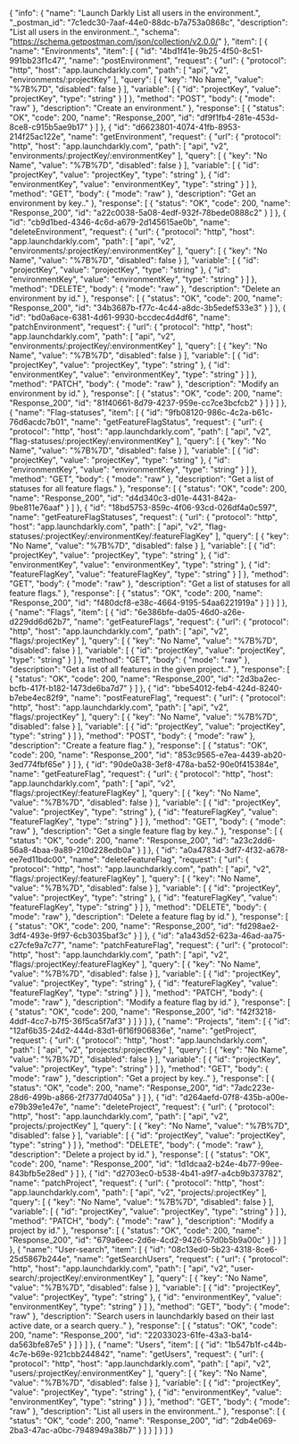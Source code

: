 {
  "info": {
    "name": "Launch Darkly List all users in the environment.",
    "_postman_id": "7c1edc30-7aaf-44e0-88dc-b7a753a0868c",
    "description": "List all users in the environment..",
    "schema": "https://schema.getpostman.com/json/collection/v2.0.0/"
  },
  "item": [
    {
      "name": "Environments",
      "item": [
        {
          "id": "4bd1f41e-9b25-4f50-8c51-991bb23f1c47",
          "name": "postEnvironment",
          "request": {
            "url": {
              "protocol": "http",
              "host": "app.launchdarkly.com",
              "path": [
                "api",
                "v2",
                "environments/:projectKey"
              ],
              "query": [
                {
                  "key": "No Name",
                  "value": "%7B%7D",
                  "disabled": false
                }
              ],
              "variable": [
                {
                  "id": "projectKey",
                  "value": "projectKey",
                  "type": "string"
                }
              ]
            },
            "method": "POST",
            "body": {
              "mode": "raw"
            },
            "description": "Create an environment."
          },
          "response": [
            {
              "status": "OK",
              "code": 200,
              "name": "Response_200",
              "id": "df9f1fb4-281e-453d-8ce8-c915b5ae9b17"
            }
          ]
        },
        {
          "id": "d6623801-4074-41fb-8953-214f25ac122e",
          "name": "getEnvironment",
          "request": {
            "url": {
              "protocol": "http",
              "host": "app.launchdarkly.com",
              "path": [
                "api",
                "v2",
                "environments/:projectKey/:environmentKey"
              ],
              "query": [
                {
                  "key": "No Name",
                  "value": "%7B%7D",
                  "disabled": false
                }
              ],
              "variable": [
                {
                  "id": "projectKey",
                  "value": "projectKey",
                  "type": "string"
                },
                {
                  "id": "environmentKey",
                  "value": "environmentKey",
                  "type": "string"
                }
              ]
            },
            "method": "GET",
            "body": {
              "mode": "raw"
            },
            "description": "Get an environment by key.."
          },
          "response": [
            {
              "status": "OK",
              "code": 200,
              "name": "Response_200",
              "id": "a22c0038-5a08-4edf-932f-78bede0888c2"
            }
          ]
        },
        {
          "id": "cb9d1bed-4346-4c6d-a679-2d145615ae0b",
          "name": "deleteEnvironment",
          "request": {
            "url": {
              "protocol": "http",
              "host": "app.launchdarkly.com",
              "path": [
                "api",
                "v2",
                "environments/:projectKey/:environmentKey"
              ],
              "query": [
                {
                  "key": "No Name",
                  "value": "%7B%7D",
                  "disabled": false
                }
              ],
              "variable": [
                {
                  "id": "projectKey",
                  "value": "projectKey",
                  "type": "string"
                },
                {
                  "id": "environmentKey",
                  "value": "environmentKey",
                  "type": "string"
                }
              ]
            },
            "method": "DELETE",
            "body": {
              "mode": "raw"
            },
            "description": "Delete an environment by id."
          },
          "response": [
            {
              "status": "OK",
              "code": 200,
              "name": "Response_200",
              "id": "34b3687b-f77c-4c44-a8dc-3b5edef533e3"
            }
          ]
        },
        {
          "id": "bd0a6ace-6381-4d61-9930-bccdec4d4df6",
          "name": "patchEnvironment",
          "request": {
            "url": {
              "protocol": "http",
              "host": "app.launchdarkly.com",
              "path": [
                "api",
                "v2",
                "environments/:projectKey/:environmentKey"
              ],
              "query": [
                {
                  "key": "No Name",
                  "value": "%7B%7D",
                  "disabled": false
                }
              ],
              "variable": [
                {
                  "id": "projectKey",
                  "value": "projectKey",
                  "type": "string"
                },
                {
                  "id": "environmentKey",
                  "value": "environmentKey",
                  "type": "string"
                }
              ]
            },
            "method": "PATCH",
            "body": {
              "mode": "raw"
            },
            "description": "Modify an environment by id."
          },
          "response": [
            {
              "status": "OK",
              "code": 200,
              "name": "Response_200",
              "id": "81f40661-8d79-4237-959e-cc7ce3bcfcb2"
            }
          ]
        }
      ]
    },
    {
      "name": "Flag-statuses",
      "item": [
        {
          "id": "9fb08120-986c-4c2a-b61c-76d6acdc7b01",
          "name": "getFeatureFlagStatus",
          "request": {
            "url": {
              "protocol": "http",
              "host": "app.launchdarkly.com",
              "path": [
                "api",
                "v2",
                "flag-statuses/:projectKey/:environmentKey"
              ],
              "query": [
                {
                  "key": "No Name",
                  "value": "%7B%7D",
                  "disabled": false
                }
              ],
              "variable": [
                {
                  "id": "projectKey",
                  "value": "projectKey",
                  "type": "string"
                },
                {
                  "id": "environmentKey",
                  "value": "environmentKey",
                  "type": "string"
                }
              ]
            },
            "method": "GET",
            "body": {
              "mode": "raw"
            },
            "description": "Get a list of statuses for all feature flags."
          },
          "response": [
            {
              "status": "OK",
              "code": 200,
              "name": "Response_200",
              "id": "d4d340c3-d01e-4431-842a-9be811e76aaf"
            }
          ]
        },
        {
          "id": "18bd5753-859c-4f06-93cd-026df4a0c597",
          "name": "getFeatureFlagStatuses",
          "request": {
            "url": {
              "protocol": "http",
              "host": "app.launchdarkly.com",
              "path": [
                "api",
                "v2",
                "flag-statuses/:projectKey/:environmentKey/:featureFlagKey"
              ],
              "query": [
                {
                  "key": "No Name",
                  "value": "%7B%7D",
                  "disabled": false
                }
              ],
              "variable": [
                {
                  "id": "projectKey",
                  "value": "projectKey",
                  "type": "string"
                },
                {
                  "id": "environmentKey",
                  "value": "environmentKey",
                  "type": "string"
                },
                {
                  "id": "featureFlagKey",
                  "value": "featureFlagKey",
                  "type": "string"
                }
              ]
            },
            "method": "GET",
            "body": {
              "mode": "raw"
            },
            "description": "Get a list of statuses for all feature flags."
          },
          "response": [
            {
              "status": "OK",
              "code": 200,
              "name": "Response_200",
              "id": "f480dcf8-e38c-4664-9195-54aa6221919a"
            }
          ]
        }
      ]
    },
    {
      "name": "Flags",
      "item": [
        {
          "id": "6e386bfe-da05-46d0-a26e-d229dd6d62b7",
          "name": "getFeatureFlags",
          "request": {
            "url": {
              "protocol": "http",
              "host": "app.launchdarkly.com",
              "path": [
                "api",
                "v2",
                "flags/:projectKey"
              ],
              "query": [
                {
                  "key": "No Name",
                  "value": "%7B%7D",
                  "disabled": false
                }
              ],
              "variable": [
                {
                  "id": "projectKey",
                  "value": "projectKey",
                  "type": "string"
                }
              ]
            },
            "method": "GET",
            "body": {
              "mode": "raw"
            },
            "description": "Get a list of all features in the given project.."
          },
          "response": [
            {
              "status": "OK",
              "code": 200,
              "name": "Response_200",
              "id": "2d3ba2ec-bcfb-417f-b182-1473de6ba7d7"
            }
          ]
        },
        {
          "id": "bbe54012-feb4-424d-8240-b7ebe4ec82f9",
          "name": "postFeatureFlag",
          "request": {
            "url": {
              "protocol": "http",
              "host": "app.launchdarkly.com",
              "path": [
                "api",
                "v2",
                "flags/:projectKey"
              ],
              "query": [
                {
                  "key": "No Name",
                  "value": "%7B%7D",
                  "disabled": false
                }
              ],
              "variable": [
                {
                  "id": "projectKey",
                  "value": "projectKey",
                  "type": "string"
                }
              ]
            },
            "method": "POST",
            "body": {
              "mode": "raw"
            },
            "description": "Create a feature flag."
          },
          "response": [
            {
              "status": "OK",
              "code": 200,
              "name": "Response_200",
              "id": "853c9565-e7ea-4439-ab20-3ed774fbf65e"
            }
          ]
        },
        {
          "id": "90de0a38-3ef8-478a-ba52-90e0f415384e",
          "name": "getFeatureFlag",
          "request": {
            "url": {
              "protocol": "http",
              "host": "app.launchdarkly.com",
              "path": [
                "api",
                "v2",
                "flags/:projectKey/:featureFlagKey"
              ],
              "query": [
                {
                  "key": "No Name",
                  "value": "%7B%7D",
                  "disabled": false
                }
              ],
              "variable": [
                {
                  "id": "projectKey",
                  "value": "projectKey",
                  "type": "string"
                },
                {
                  "id": "featureFlagKey",
                  "value": "featureFlagKey",
                  "type": "string"
                }
              ]
            },
            "method": "GET",
            "body": {
              "mode": "raw"
            },
            "description": "Get a single feature flag by key.."
          },
          "response": [
            {
              "status": "OK",
              "code": 200,
              "name": "Response_200",
              "id": "a23c2dd6-56a8-4baa-9a89-210d228edb0a"
            }
          ]
        },
        {
          "id": "a0a47834-3df7-4f32-a678-ee7ed11bdc00",
          "name": "deleteFeatureFlag",
          "request": {
            "url": {
              "protocol": "http",
              "host": "app.launchdarkly.com",
              "path": [
                "api",
                "v2",
                "flags/:projectKey/:featureFlagKey"
              ],
              "query": [
                {
                  "key": "No Name",
                  "value": "%7B%7D",
                  "disabled": false
                }
              ],
              "variable": [
                {
                  "id": "projectKey",
                  "value": "projectKey",
                  "type": "string"
                },
                {
                  "id": "featureFlagKey",
                  "value": "featureFlagKey",
                  "type": "string"
                }
              ]
            },
            "method": "DELETE",
            "body": {
              "mode": "raw"
            },
            "description": "Delete a feature flag by id."
          },
          "response": [
            {
              "status": "OK",
              "code": 200,
              "name": "Response_200",
              "id": "fd298ae2-3df4-493e-9f97-6cb3035baf3c"
            }
          ]
        },
        {
          "id": "a1a43d52-623a-46ad-aa75-c27cfe9a7c77",
          "name": "patchFeatureFlag",
          "request": {
            "url": {
              "protocol": "http",
              "host": "app.launchdarkly.com",
              "path": [
                "api",
                "v2",
                "flags/:projectKey/:featureFlagKey"
              ],
              "query": [
                {
                  "key": "No Name",
                  "value": "%7B%7D",
                  "disabled": false
                }
              ],
              "variable": [
                {
                  "id": "projectKey",
                  "value": "projectKey",
                  "type": "string"
                },
                {
                  "id": "featureFlagKey",
                  "value": "featureFlagKey",
                  "type": "string"
                }
              ]
            },
            "method": "PATCH",
            "body": {
              "mode": "raw"
            },
            "description": "Modify a feature flag by id."
          },
          "response": [
            {
              "status": "OK",
              "code": 200,
              "name": "Response_200",
              "id": "f42f3218-4ddf-4cc7-b7f5-36f5ca5f7af3"
            }
          ]
        }
      ]
    },
    {
      "name": "Projects",
      "item": [
        {
          "id": "12af6b35-24d2-444d-83d1-6f16f906836e",
          "name": "getProject",
          "request": {
            "url": {
              "protocol": "http",
              "host": "app.launchdarkly.com",
              "path": [
                "api",
                "v2",
                "projects/:projectKey"
              ],
              "query": [
                {
                  "key": "No Name",
                  "value": "%7B%7D",
                  "disabled": false
                }
              ],
              "variable": [
                {
                  "id": "projectKey",
                  "value": "projectKey",
                  "type": "string"
                }
              ]
            },
            "method": "GET",
            "body": {
              "mode": "raw"
            },
            "description": "Get a project by key.."
          },
          "response": [
            {
              "status": "OK",
              "code": 200,
              "name": "Response_200",
              "id": "7adc223e-28d6-499b-a866-2f7377d0405a"
            }
          ]
        },
        {
          "id": "d264aefd-07f8-435b-a00e-e79b39e1e47e",
          "name": "deleteProject",
          "request": {
            "url": {
              "protocol": "http",
              "host": "app.launchdarkly.com",
              "path": [
                "api",
                "v2",
                "projects/:projectKey"
              ],
              "query": [
                {
                  "key": "No Name",
                  "value": "%7B%7D",
                  "disabled": false
                }
              ],
              "variable": [
                {
                  "id": "projectKey",
                  "value": "projectKey",
                  "type": "string"
                }
              ]
            },
            "method": "DELETE",
            "body": {
              "mode": "raw"
            },
            "description": "Delete a project by id."
          },
          "response": [
            {
              "status": "OK",
              "code": 200,
              "name": "Response_200",
              "id": "1d1dcaa2-b24e-4b77-99ee-843bfb5e28ed"
            }
          ]
        },
        {
          "id": "d2703ec0-b538-4b41-a9f7-a4cb9b373782",
          "name": "patchProject",
          "request": {
            "url": {
              "protocol": "http",
              "host": "app.launchdarkly.com",
              "path": [
                "api",
                "v2",
                "projects/:projectKey"
              ],
              "query": [
                {
                  "key": "No Name",
                  "value": "%7B%7D",
                  "disabled": false
                }
              ],
              "variable": [
                {
                  "id": "projectKey",
                  "value": "projectKey",
                  "type": "string"
                }
              ]
            },
            "method": "PATCH",
            "body": {
              "mode": "raw"
            },
            "description": "Modify a project by id."
          },
          "response": [
            {
              "status": "OK",
              "code": 200,
              "name": "Response_200",
              "id": "679a6eec-2d6e-4cd2-9426-57d0b5b9a00c"
            }
          ]
        }
      ]
    },
    {
      "name": "User-search",
      "item": [
        {
          "id": "08c13ed0-5b23-4318-8ce6-25d5867b244e",
          "name": "getSearchUsers",
          "request": {
            "url": {
              "protocol": "http",
              "host": "app.launchdarkly.com",
              "path": [
                "api",
                "v2",
                "user-search/:projectKey/:environmentKey"
              ],
              "query": [
                {
                  "key": "No Name",
                  "value": "%7B%7D",
                  "disabled": false
                }
              ],
              "variable": [
                {
                  "id": "projectKey",
                  "value": "projectKey",
                  "type": "string"
                },
                {
                  "id": "environmentKey",
                  "value": "environmentKey",
                  "type": "string"
                }
              ]
            },
            "method": "GET",
            "body": {
              "mode": "raw"
            },
            "description": "Search users in launchdarkly based on their last active date, or a search query.."
          },
          "response": [
            {
              "status": "OK",
              "code": 200,
              "name": "Response_200",
              "id": "22033023-61fe-43a3-ba14-da563bfe87e5"
            }
          ]
        }
      ]
    },
    {
      "name": "Users",
      "item": [
        {
          "id": "1b547b1f-c44b-4c7e-b69e-921cbb244842",
          "name": "getUsers",
          "request": {
            "url": {
              "protocol": "http",
              "host": "app.launchdarkly.com",
              "path": [
                "api",
                "v2",
                "users/:projectKey/:environmentKey"
              ],
              "query": [
                {
                  "key": "No Name",
                  "value": "%7B%7D",
                  "disabled": false
                }
              ],
              "variable": [
                {
                  "id": "projectKey",
                  "value": "projectKey",
                  "type": "string"
                },
                {
                  "id": "environmentKey",
                  "value": "environmentKey",
                  "type": "string"
                }
              ]
            },
            "method": "GET",
            "body": {
              "mode": "raw"
            },
            "description": "List all users in the environment.."
          },
          "response": [
            {
              "status": "OK",
              "code": 200,
              "name": "Response_200",
              "id": "2db4e069-2ba3-47ac-a0bc-7948949a38b7"
            }
          ]
        }
      ]
    }
  ]
}